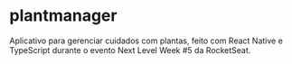 # plantmanager
Aplicativo para gerenciar cuidados com plantas, feito com React Native e TypeScript durante o evento Next Level Week #5 da RocketSeat.
